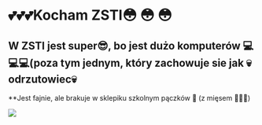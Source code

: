 # 💕💕💕Kocham ZSTI😳 😳 😳
## W ZSTI jest super😎, bo jest dużo komputerów 💻💻💻(poza tym jednym, który zachowuje sie jak 💀odrzutowiec💀

**Jest fajnie, ale brakuje w sklepiku szkolnym pączków 🍩 (z mięsem 🍖😳😳)

![]("pawelek.png")
